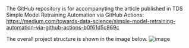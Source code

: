 The GitHub repository is for accompanyting the article published in TDS Simple Model Retraining Automation via GitHub Actions: https://medium.com/towards-data-science/simple-model-retraining-automation-via-github-actions-b0f61d5c869c

The overall project structure is shown in the image below.
![image](https://github.com/user-attachments/assets/9f32ef8c-a1dc-44fe-9090-6af773c00f6a)
